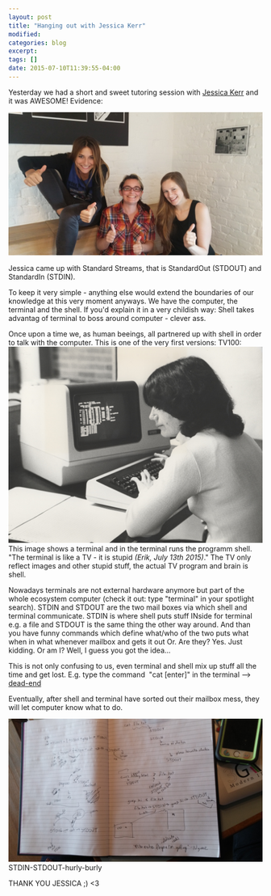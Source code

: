 ```yaml
---
layout: post
title: "Hanging out with Jessica Kerr"
modified:
categories: blog
excerpt:
tags: []
date: 2015-07-10T11:39:55-04:00
---
```


Yesterday we had a short and sweet tutoring session with [Jessica Kerr](https://twitter.com/jessitron?lang=de) and it was AWESOME! Evidence:

![Hanging out](/images/JessicaKerr.jpg)

Jessica came up with Standard Streams, that is StandardOut (STDOUT) and StandardIn (STDIN).

To keep it very simple - anything else would extend the boundaries of our knowledge at this very moment anyways.
We have the computer, the terminal and the shell. If you'd explain it in a very childish way: Shell takes advantag of terminal to boss around computer - clever ass. 

Once upon a time we, as human beeings, all partnered up with shell in order to talk with the computer. 
This is one of the very first versions: TV100:
![TV100](/images/TV100.jpg)
This image shows a terminal and in the terminal runs the programm shell. "The terminal is like a TV - it is stupid *(Erik, July 13th 2015)*." The TV only reflect images and other stupid stuff, the actual TV program and brain is shell.

Nowadays terminals are not external hardware anymore but part of the whole ecosystem computer (check it out: type "terminal" in your spotlight search). 
STDIN and STDOUT are the two mail boxes via which shell and terminal communicate. STDIN is where shell puts stuff INside for terminal e.g. a file and STDOUT is the same thing the other way around. And than you have funny commands which define what/who of the two puts what when in what whenever mailbox and gets it out Or. Are they? Yes. Just kidding. Or am I? Well, I guess you got the idea... 

This is not only confusing to us, even terminal and shell mix up stuff all the time and get lost. E.g. type the command  "cat [enter]" in the terminal --> [dead-end](http://28.media.tumblr.com/tumblr_kx9q1aiyd11qzobxio1_r1_500.gif)

Eventually, after shell and terminal have sorted out their mailbox mess, they will let computer know what to do.

![STDINOUT](/images/STDOUTIN.jpg)
STDIN-STDOUT-hurly-burly


THANK YOU JESSICA ;) <3
